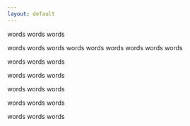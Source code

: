 ```yaml
---
layout: default
---
```


words words words

words words words
words words words
words words words

words words words

words words words

words words words

words words words

words words words
